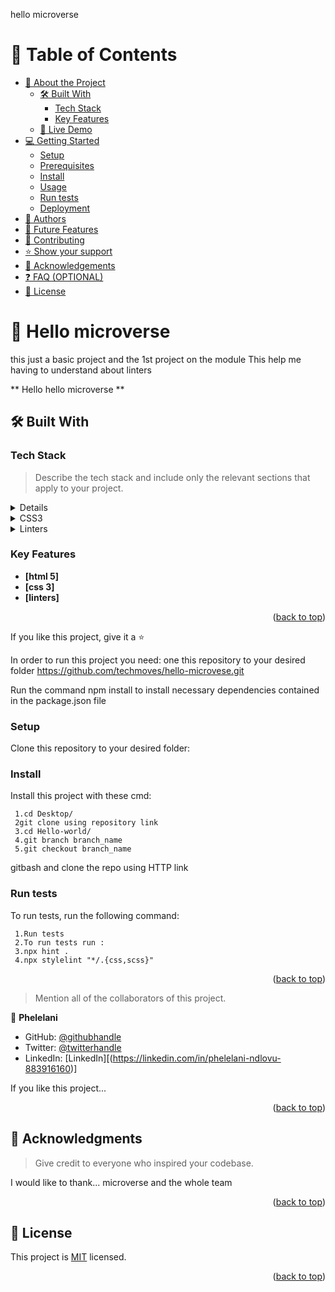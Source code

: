 

hello microverse



<!-- TABLE OF CONTENTS -->

# 📗 Table of Contents

- [📖 About the Project](#about-project)
  - [🛠 Built With](#built-with)
    - [Tech Stack](#tech-stack)
    - [Key Features](#key-features)
  - [🚀 Live Demo](#live-demo)
- [💻 Getting Started](#getting-started)
  - [Setup](#setup)
  - [Prerequisites](#prerequisites)
  - [Install](#install)
  - [Usage](#usage)
  - [Run tests](#run-tests)
  - [Deployment](#triangular_flag_on_post-deployment)
- [👥 Authors](#authors)
- [🔭 Future Features](#future-features)
- [🤝 Contributing](#contributing)
- [⭐️ Show your support](#support)
- [🙏 Acknowledgements](#acknowledgements)
- [❓ FAQ (OPTIONAL)](#faq)
- [📝 License](#license)

<!-- PROJECT DESCRIPTION -->

# 📖 Hello microverse <a name="about-project"></a>
this just a basic project and the 1st project on the module
This help me having to understand about linters 

**  Hello hello microverse ** 

## 🛠 Built With <a name="built-with"></a>

### Tech Stack <a name="tech-stack"></a>

> Describe the tech stack and include only the relevant sections that apply to your project.

<details
  <summary>HTML5</summary>
  <ul>
    <li>HTML Tutorial from W3school</li>
  </ul>
</details>

<details>
  <summary>CSS3</summary>
  <ul>
    <li>CSS3 Tutorial from W3school</li>
  </ul>
</details>

<details>
<summary>Linters</summary>
  <ul>
    <li>Linters Tutorial</a></li>
  </ul>
</details>

<!-- Features -->

### Key Features <a name="key-features"></a>

- **[html 5]**
- **[css 3]**
- **[linters]**

<p align="right">(<a href="#readme-top">back to top</a>)</p>






If you like this project, give it a ⭐️ 



In order to run this project you need:
one this repository to your desired folder https://github.com/techmoves/hello-microvese.git

Run the command npm install to install necessary dependencies contained in the package.json file


<!--
Example command:

```sh
 gem install rails
```
 -->

### Setup

Clone this repository to your desired folder:

<!--
Example commands:

```sh
  cd my-folder
  git clone git@github.com:myaccount/my-project.git
```
--->

### Install
Install this project with these cmd:

     1.cd Desktop/
     2git clone using repository link
     3.cd Hello-world/
     4.git branch branch_name
     5.git checkout branch_name

gitbash and clone the repo using HTTP link

<!--
Example command:

```sh
  cd my-project
  gem install
```
--->

<!-- ### Usage

To run the project, execute the following command: -->

<!--
Example command:

```sh
  rails server
```
--->

### Run tests

To run tests, run the following command:

     1.Run tests
     2.To run tests run :
     3.npx hint .
     4.npx stylelint "*/.{css,scss}"

<!--
Example command:

```sh
  bin/rails test test/models/article_test.rb
```
--->


<!--
Example:

```sh

```
 -->

<p align="right">(<a href="#readme-top">back to top</a>)</p>



> Mention all of the collaborators of this project.

👤 **Phelelani**

- GitHub: [@githubhandle](https://github.com/techmoves)
- Twitter: [@twitterhandle](https://twitter.com/Dopezonke_)
- LinkedIn: [LinkedIn][(https://linkedin.com/in/phelelani-ndlovu-883916160)]





<!-- SUPPORT -->


If you like this project...

<p align="right">(<a href="#readme-top">back to top</a>)</p>

<!-- ACKNOWLEDGEMENTS -->

## 🙏 Acknowledgments <a name="acknowledgements"></a>

> Give credit to everyone who inspired your codebase.

I would like to thank... microverse and the whole team

<p align="right">(<a href="#readme-top">back to top</a>)</p>



<!-- LICENSE -->

## 📝 License <a name="license"></a>

This project is [MIT](./LICENSE) licensed.



<p align="right">(<a href="#readme-top">back to top</a>)</p>
